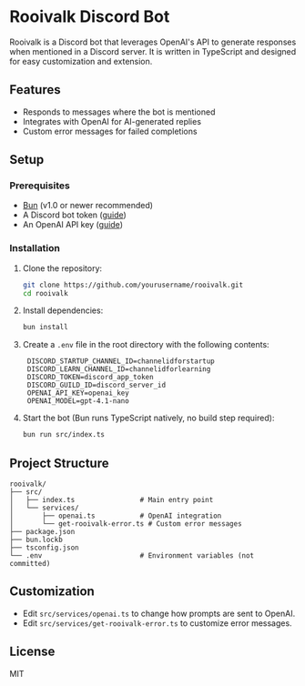 # Rooivalk Discord Bot

Rooivalk is a Discord bot that leverages OpenAI's API to generate responses when mentioned in a Discord server. It is written in TypeScript and designed for easy customization and extension.

## Features
- Responds to messages where the bot is mentioned
- Integrates with OpenAI for AI-generated replies
- Custom error messages for failed completions

## Setup

### Prerequisites
- [Bun](https://bun.sh/) (v1.0 or newer recommended)
- A Discord bot token ([guide](https://discord.com/developers/applications))
- An OpenAI API key ([guide](https://platform.openai.com/account/api-keys))

### Installation

1. Clone the repository:
   ```sh
   git clone https://github.com/yourusername/rooivalk.git
   cd rooivalk
   ```
2. Install dependencies:
   ```sh
   bun install
   ```
3. Create a `.env` file in the root directory with the following contents:
   ```env
    DISCORD_STARTUP_CHANNEL_ID=channelidforstartup
    DISCORD_LEARN_CHANNEL_ID=channelidforlearning
    DISCORD_TOKEN=discord_app_token
    DISCORD_GUILD_ID=discord_server_id
    OPENAI_API_KEY=openai_key
    OPENAI_MODEL=gpt-4.1-nano
   ```
4. Start the bot (Bun runs TypeScript natively, no build step required):
   ```sh
   bun run src/index.ts
   ```

## Project Structure

```
rooivalk/
├── src/
│   ├── index.ts                # Main entry point
│   └── services/
│       ├── openai.ts           # OpenAI integration
│       └── get-rooivalk-error.ts # Custom error messages
├── package.json
├── bun.lockb
├── tsconfig.json
└── .env                        # Environment variables (not committed)
```

## Customization
- Edit `src/services/openai.ts` to change how prompts are sent to OpenAI.
- Edit `src/services/get-rooivalk-error.ts` to customize error messages.

## License
MIT
